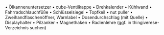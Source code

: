 • Ölkannenuntersetzer
• cube-Ventilkappe
• Drehkalender
• Kühlwand
• Fahrradschlauchfüße
• Schlüsselsiegel
• Topfkeil
• nut puller
• Zweihandflaschenöffner, Warnlabel
• Dosendurchschlag (mit Quelle)
• Displayhalter
• Pilzanker
• Magnethaken
• Radienlehre (ggf. in thingiverese-Verzeichnis suchen)
